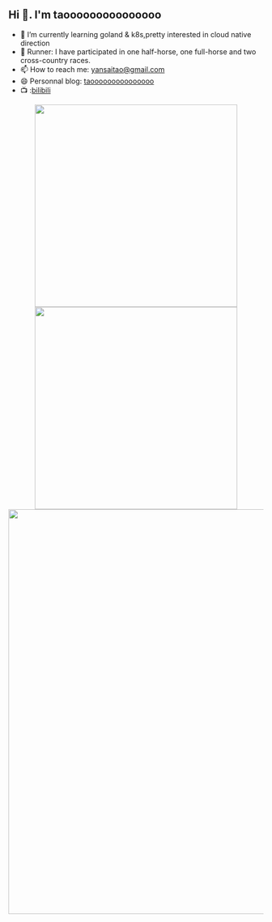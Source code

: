 ## Hi 👋. I'm taooooooooooooooo

- 🌱 I’m currently learning goland & k8s,pretty interested in cloud native direction
- 🏃 Runner: I have participated in one half-horse, one full-horse and two cross-country races.
- 📫 How to reach me: yansaitao@gmail.com
- 😄 Personnal blog: [taooooooooooooooo](https://www.taooooooooooooooo.top/about)
- 📺 :[bilibili](https://space.bilibili.com/455044746)

<p align="center">
<!-- https://github.com/anuraghazra/github-readme-stats -->
<img align="center" width="400" src="https://github-readme-stats.vercel.app/api?username=Forrest-Tao&theme=transparent&show_icons=true&hide_border=true&show=reviews&hide_title=true&hide=contribs" />
<!-- https://github.com/DenverCoder1/github-readme-streak-stats -->
<img align="center" width="400" src="https://streak-stats.demolab.com?user=GoSimplicity&theme=transparent&date_format=%5BY.%5Dn.j&hide_border=true" />
<br/>
<!-- https://github.com/Ashutosh00710/github-readme-activity-graph -->
<img width="800" src="https://github-readme-activity-graph.vercel.app/graph?username=Forrest-Tao&theme=github-compact&hide_border=true&area=true&custom_title=Contribution%20Graph" />
<br/>
